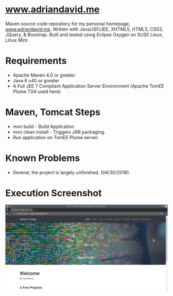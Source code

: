 # www.adriandavid.me
Maven source code repository for my personal homepage, www.adriandavid.me. 
Written with Java/JSF/JEE, XHTML5, HTML5, CSS3, JQuery, &amp; Boostrap.
Built and tested using Eclipse Oxygen on SUSE Linux, Linux Mint.

# Requirements
- Apache Maven 4.0 or greater
- Java 8 u40 or greater
- A Full JEE 7 Compliant Application Server Environment (Apache TomEE Plume 7.04 used here)

# Maven, Tomcat Steps
- mvn build - Build Application
- mvn clean install - Triggers JAR packaging.
- Run application on TomEE Plume server.

# Known Problems
- Several, the project is largely unfinished. (04/30/2018).

# Execution Screenshot
![alt text](https://raw.githubusercontent.com/afinlay5/adriandavid.me/master/home.png)
